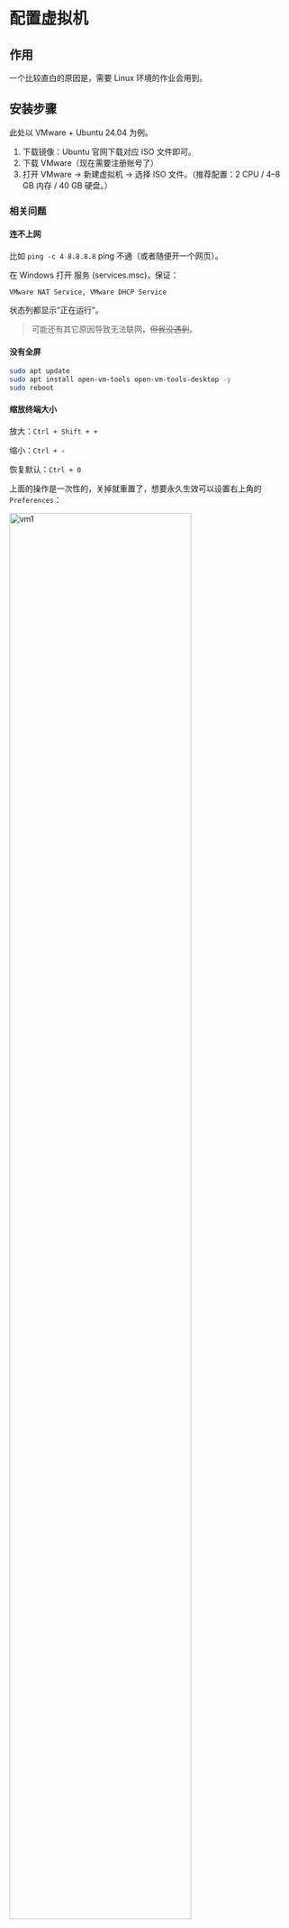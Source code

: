 # 配置虚拟机

## 作用

一个比较直白的原因是，需要 Linux 环境的作业会用到。

## 安装步骤

此处以 VMware + Ubuntu 24.04 为例。

1. 下载镜像：Ubuntu 官网下载对应 ISO 文件即可。
2. 下载 VMware（现在需要注册账号了）
3. 打开 VMware → 新建虚拟机 → 选择 ISO 文件。（推荐配置：2 CPU / 4–8 GB 内存 / 40 GB 硬盘。）

### 相关问题

#### 连不上网

比如 `ping -c 4 8.8.8.8` ping 不通（或者随便开一个网页）。

在 Windows 打开 服务 (services.msc)，保证：

`VMware NAT Service, VMware DHCP Service`

状态列都显示“正在运行”。

> 可能还有其它原因导致无法联网，~~但我没遇到~~。

#### 没有全屏

```sh
sudo apt update
sudo apt install open-vm-tools open-vm-tools-desktop -y
sudo reboot
```

#### 缩放终端大小

放大：`Ctrl + Shift + +`

缩小：`Ctrl + -`

恢复默认：`Ctrl + 0`

上面的操作是一次性的，关掉就重置了，想要永久生效可以设置右上角的 `Preferences`：

<img src="/CS-learning/src/Miscellaneous/assets/vm1.png" alt="vm1" width="80%">

还有个放大整个 UI 文字的命令：

```sh
gsettings set org.gnome.desktop.interface text-scaling-factor 1.3
```

#### 显示隐藏文件

文件名或目录名前缀带一个点 `.` 时为隐藏文件。

用 `ctrl + H` 显示。
